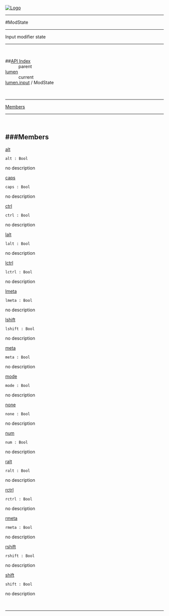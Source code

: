 
[![Logo](../../../images/logo.png)](../../../index.html)

---

#ModState

--- 

Input modifier state

---
<br/>

##[API Index](../../../api/index.html#lumen.input)   
&emsp;&emsp;&emsp;parent    
[lumen](../)     
&emsp;&emsp;&emsp;current    
[lumen.input](./) / ModState

<br/>

---


[Members](#Members)   


---

&nbsp;   

<a class="lift" name="Members" ></a>
###Members   
---
<a class="lift" name="alt" href="#alt">alt</a>



`alt : Bool`

<span class="small_desc_flat"> no description </span>   

<a class="lift" name="caps" href="#caps">caps</a>



`caps : Bool`

<span class="small_desc_flat"> no description </span>   

<a class="lift" name="ctrl" href="#ctrl">ctrl</a>



`ctrl : Bool`

<span class="small_desc_flat"> no description </span>   

<a class="lift" name="lalt" href="#lalt">lalt</a>



`lalt : Bool`

<span class="small_desc_flat"> no description </span>   

<a class="lift" name="lctrl" href="#lctrl">lctrl</a>



`lctrl : Bool`

<span class="small_desc_flat"> no description </span>   

<a class="lift" name="lmeta" href="#lmeta">lmeta</a>



`lmeta : Bool`

<span class="small_desc_flat"> no description </span>   

<a class="lift" name="lshift" href="#lshift">lshift</a>



`lshift : Bool`

<span class="small_desc_flat"> no description </span>   

<a class="lift" name="meta" href="#meta">meta</a>



`meta : Bool`

<span class="small_desc_flat"> no description </span>   

<a class="lift" name="mode" href="#mode">mode</a>



`mode : Bool`

<span class="small_desc_flat"> no description </span>   

<a class="lift" name="none" href="#none">none</a>



`none : Bool`

<span class="small_desc_flat"> no description </span>   

<a class="lift" name="num" href="#num">num</a>



`num : Bool`

<span class="small_desc_flat"> no description </span>   

<a class="lift" name="ralt" href="#ralt">ralt</a>



`ralt : Bool`

<span class="small_desc_flat"> no description </span>   

<a class="lift" name="rctrl" href="#rctrl">rctrl</a>



`rctrl : Bool`

<span class="small_desc_flat"> no description </span>   

<a class="lift" name="rmeta" href="#rmeta">rmeta</a>



`rmeta : Bool`

<span class="small_desc_flat"> no description </span>   

<a class="lift" name="rshift" href="#rshift">rshift</a>



`rshift : Bool`

<span class="small_desc_flat"> no description </span>   

<a class="lift" name="shift" href="#shift">shift</a>



`shift : Bool`

<span class="small_desc_flat"> no description </span>   



&nbsp;
&nbsp;
&nbsp;

---  


&nbsp;   
&nbsp;   